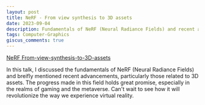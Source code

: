 ```yaml
---
layout: post
title: NeRF - From view synthesis to 3D assets
date: 2023-09-04
description: Fundamentals of NeRF (Neural Radiance Fields) and recent advancements.
tags: Computer-Graphics
giscus_comments: true
---
```


[NeRF From-view-synthesis-to-3D-assets](https://theallen1996.github.io/assets/slides/nerf_from_view_syntrhesis_to_3d_assets_2023.pptx)

In this talk, I discussed the fundamentals of NeRF (Neural Radiance Fields) and breifly mentioned recent advancements, particularly those related to 3D assets. The progress made in this field holds great promise, especially in the realms of gaming and the metaverse. Can't wait to see how it will revolutionize the way we experience virtual reality.
